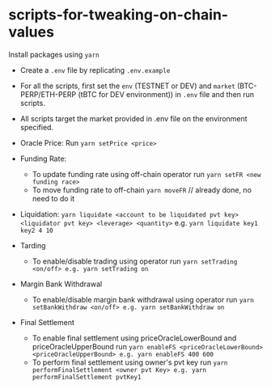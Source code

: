 # scripts-for-tweaking-on-chain-values

Install packages using `yarn`

- Create a `.env` file by replicating `.env.example`

- For all the scripts, first set the `env` (TESTNET or DEV) and `market` (BTC-PERP/ETH-PERP (tBTC for DEV environment)) in `.env` file and then run scripts. 

- All scripts target the market provided in .env file on the environment specified.

- Oracle Price: Run `yarn setPrice <price>`

- Funding Rate:     
    - To update funding rate using off-chain operator run `yarn setFR <new funding race>`
    - To move funding rate to off-chain `yarn moveFR` // already done, no need to do it

- Liquidation: `yarn liquidate <account to be liquidated pvt key> <liquidator pvt key> <leverage> <quantity>` e.g. `yarn liquidate key1 key2 4 10`

- Tarding
    - To enable/disable trading using operator run `yarn setTrading <on/off> e.g. yarn setTrading on`

- Margin Bank Withdrawal
    - To enable/disable margin bank withdrawal using operator run `yarn setBankWithdraw <on/off> e.g. yarn setBankWithdraw on`
    
- Final Settlement
    - To enable final settlement using priceOracleLowerBound and priceOracleUpperBound run `yarn enableFS <priceOracleLowerBound> <priceOracleUpperBound> e.g. yarn enableFS 400 600`
    - To perform final settlement using owner's pvt key run `yarn performFinalSettlement <owner pvt Key> e.g. yarn performFinalSettlement pvtKey1`
    
